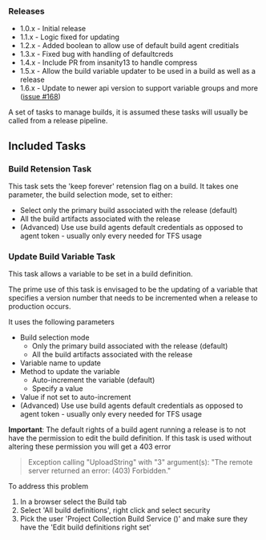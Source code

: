 ### Releases
- 1.0.x - Initial release
- 1.1.x - Logic fixed for updating
- 1.2.x - Added boolean to allow use of default build agent creditials
- 1.3.x - Fixed bug with handling of defaultcreds
- 1.4.x - Include PR from insanity13 to handle compress
- 1.5.x - Allow the build variable updater to be used in a build as well as a release
- 1.6.x - Update to newer api version to support variable groups and more ([issue #168](https://github.com/rfennell/vNextBuild/issues/168))

A set of tasks to manage builds, it is assumed these tasks will usually be called from a release pipeline.

## Included Tasks
### Build Retension Task
This task sets the 'keep forever' retension flag on a build. It takes one parameter, the build selection mode, set to either:

* Select only the primary build associated with the release (default)
* All the build artifacts associated with the release
* (Advanced) Use use build agents default credentials as opposed to agent token - usually only every needed for TFS usage

### Update Build Variable Task
This task allows a variable to be set in a build definition.

The prime use of this task is envisaged to be the updating of a variable that specifies a version number that needs to be incremented when a release to production occurs.

It uses the following parameters

* Build selection mode
    * Only the primary build associated with the release (default)
    * All the build artifacts associated with the release
* Variable name to update
* Method to update the variable
    * Auto-increment the variable (default)
    * Specify a value
* Value if not set to auto-increment
* (Advanced) Use use build agents default credentials as opposed to agent token - usually only every needed for TFS usage

**Important**: The default rights of a build agent running a release is to not have the permission to edit the build definition. If this task is used without altering these permission you will get a 403 error


> Exception calling "UploadString" with "3" argument(s): "The remote server returned an error: (403) Forbidden."


To address this problem

1. In a browser select the Build tab
2. Select 'All build definitions', right click and select security
3. Pick the user 'Project Collection Build Service (<a name>)' and make sure they have the 'Edit build definitions right set'
